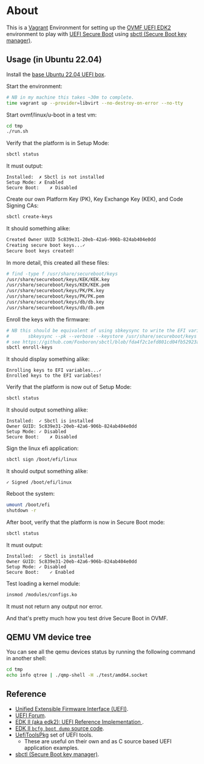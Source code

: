 # About

This is a [Vagrant](https://www.vagrantup.com/) Environment for setting up
the [OVMF UEFI EDK2](https://github.com/tianocore/edk2) environment to play
with [UEFI Secure Boot](https://en.wikipedia.org/wiki/Unified_Extensible_Firmware_Interface#SECURE-BOOT) using [sbctl (Secure Boot key manager)](https://github.com/Foxboron/sbctl).

## Usage (in Ubuntu 22.04)

Install the [base Ubuntu 22.04 UEFI box](https://github.com/rgl/ubuntu-vagrant).

Start the environment:

```bash
# NB in my machine this takes ~30m to complete.
time vagrant up --provider=libvirt --no-destroy-on-error --no-tty
```

Start ovmf/linux/u-boot in a test vm:

```bash
cd tmp
./run.sh
```

Verify that the platform is in Setup Mode:

```bash
sbctl status
```

It must output:

```plain
Installed:	✗ Sbctl is not installed
Setup Mode:	✗ Enabled
Secure Boot:	✗ Disabled
```

Create our own Platform Key (PK), Key Exchange Key (KEK), and Code Signing CAs:

```bash
sbctl create-keys
```

It should something alike:

```bash
Created Owner UUID 5c839e31-20eb-42a6-906b-824ab404e0dd
Creating secure boot keys...✓ 
Secure boot keys created!
```

In more detail, this created all these files:

```bash
# find -type f /usr/share/secureboot/keys
/usr/share/secureboot/keys/KEK/KEK.key
/usr/share/secureboot/keys/KEK/KEK.pem
/usr/share/secureboot/keys/PK/PK.key
/usr/share/secureboot/keys/PK/PK.pem
/usr/share/secureboot/keys/db/db.key
/usr/share/secureboot/keys/db/db.pem
```

Enroll the keys with the firmware:

```bash
# NB this should be equivalent of using sbkeysync to write the EFI variables as:
#       sbkeysync --pk --verbose --keystore /usr/share/secureboot/keys
# see https://github.com/Foxboron/sbctl/blob/fda4f2c1efd801cd04fb52923afcdb34baa42369/keys.go#L114-L115
sbctl enroll-keys
```

It should display something alike:

```plain
Enrolling keys to EFI variables...✓ 
Enrolled keys to the EFI variables!
```

Verify that the platform is now out of Setup Mode:

```bash
sbctl status
```

It should output something alike:

```plain
Installed:	✓ Sbctl is installed
Owner GUID:	5c839e31-20eb-42a6-906b-824ab404e0dd
Setup Mode:	✓ Disabled
Secure Boot:	✗ Disabled
```

Sign the linux efi application:

```bash
sbctl sign /boot/efi/linux
```

It should output something alike:

```plain
✓ Signed /boot/efi/linux
```

Reboot the system:

```bash
umount /boot/efi
shutdown -r
```

After boot, verify that the platform is now in Secure Boot mode:

```bash
sbctl status
```

It must output:

```plain
Installed:	✓ Sbctl is installed
Owner GUID:	5c839e31-20eb-42a6-906b-824ab404e0dd
Setup Mode:	✓ Disabled
Secure Boot:	✓ Enabled
```

Test loading a kernel module:

```bash
insmod /modules/configs.ko
```

It must not return any output nor error.

And that's pretty much how you test drive Secure Boot in OVMF.

## QEMU VM device tree

You can see all the qemu devices status by running the following command in another shell:

```bash
cd tmp
echo info qtree | ./qmp-shell -H ./test/amd64.socket
```

## Reference

* [Unified Extensible Firmware Interface (UEFI)](https://en.wikipedia.org/wiki/Unified_Extensible_Firmware_Interface).
* [UEFI Forum](http://www.uefi.org/).
* [EDK II (aka edk2): UEFI Reference Implementation ](https://github.com/tianocore/edk2).
* [EDK II `bcfg boot dump` source code](https://github.com/tianocore/edk2/blob/976d0353a6ce48149039849b52bb67527be5b580/ShellPkg/Library/UefiShellBcfgCommandLib/UefiShellBcfgCommandLib.c#L1301).
* [UefiToolsPkg](https://github.com/andreiw/UefiToolsPkg) set of UEFI tools.
  * These are useful on their own and as C source based UEFI application examples.
* [sbctl (Secure Boot key manager)](https://github.com/Foxboron/sbctl).
